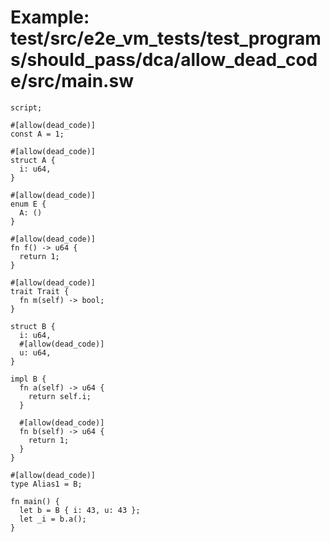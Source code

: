 # Example: test/src/e2e_vm_tests/test_programs/should_pass/dca/allow_dead_code/src/main.sw

```sway
script;

#[allow(dead_code)]
const A = 1;

#[allow(dead_code)]
struct A {
  i: u64,
}

#[allow(dead_code)]
enum E {
  A: ()
}

#[allow(dead_code)]
fn f() -> u64 {
  return 1;
}

#[allow(dead_code)]
trait Trait {
  fn m(self) -> bool;
}

struct B {
  i: u64,
  #[allow(dead_code)]
  u: u64,
}

impl B {
  fn a(self) -> u64 {
    return self.i;
  }

  #[allow(dead_code)]
  fn b(self) -> u64 {
    return 1;
  }
}

#[allow(dead_code)]
type Alias1 = B;

fn main() {
  let b = B { i: 43, u: 43 };
  let _i = b.a();
}

```
